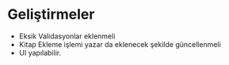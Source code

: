 # Geliştirmeler
- Eksik Validasyonlar eklenmeli
- Kitap Ekleme işlemi yazar da eklenecek şekilde güncellenmeli
- UI yapılabilir.
